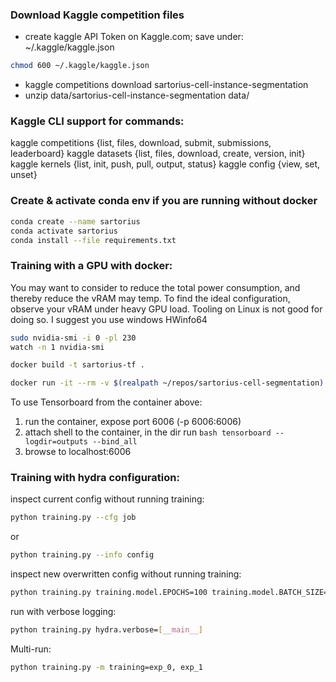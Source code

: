 ### Download Kaggle competition files
- create kaggle API Token on Kaggle.com; save under: ~/.kaggle/kaggle.json

```bash
chmod 600 ~/.kaggle/kaggle.json
```

- kaggle competitions download sartorius-cell-instance-segmentation
- unzip data/sartorius-cell-instance-segmentation data/

### Kaggle CLI support for commands:
kaggle competitions {list, files, download, submit, submissions, leaderboard}
kaggle datasets {list, files, download, create, version, init}
kaggle kernels {list, init, push, pull, output, status}
kaggle config {view, set, unset}

### Create & activate conda env if you are running without docker
```bash
conda create --name sartorius
conda activate sartorius
conda install --file requirements.txt
```

### Training with a GPU with docker:

You may want to consider to reduce the total power consumption, and thereby reduce the vRAM may temp. To find the ideal configuration, observe your vRAM under heavy GPU load. Tooling on Linux is not good for doing so. I suggest you use windows HWinfo64
```bash
sudo nvidia-smi -i 0 -pl 230
watch -n 1 nvidia-smi
```

```bash
docker build -t sartorius-tf .
```

```bash
docker run -it --rm -v $(realpath ~/repos/sartorius-cell-segmentation):/tf/notebooks --runtime=nvidia -p 8888:8888 -p 6006:6006 sartorius-tf
```

To use Tensorboard from the container above:
1. run the container, expose port 6006 (-p 6006:6006)
2. attach shell to the container, in the dir run  ```bash tensorboard --logdir=outputs --bind_all```
3. browse to localhost:6006

### Training with hydra configuration:

inspect current config without running training:
```bash
python training.py --cfg job
```
or
```bash
python training.py --info config
```

inspect new overwritten config without running training:
```bash
python training.py training.model.EPOCHS=100 training.model.BATCH_SIZE=10 --cfg job
```

run with verbose logging:
```bash
python training.py hydra.verbose=[__main__]
```

Multi-run:
```bash
python training.py -m training=exp_0, exp_1
```

